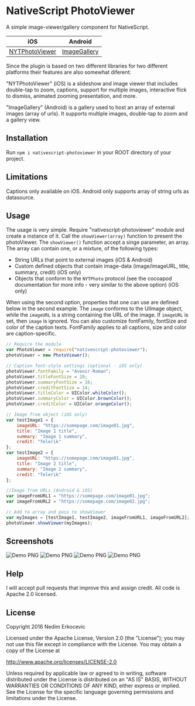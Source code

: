 # NativeScript PhotoViewer
A simple image-viewer/gallery component for NativeScript. 

iOS | Android
--- | --- 
[NYTPhotoViewer](http://cocoadocs.org/docsets/NYTPhotoViewer/1.1.0/index.html) | [ImageGallery](https://github.com/lawloretienne/ImageGallery/)


Since the plugin is based on two different libraries for two different platforms their features are also somewhat diferent:

"NYTPhotoViewer" (iOS) is a slideshow and image viewer that includes double-tap to zoom, captions, support for multiple images, interactive flick to dismiss, animated zooming presentation, and more.

"ImageGallery" (Android) is a gallery used to host an array of external images (array of urls). It supports multiple images, double-tap to zoom and a gallery view. 

## Installation
Run  ```npm i nativescript-photoviewer``` in your ROOT directory of your project.

## Limitations
Captions only available on iOS. Android only supports array of string urls as datasource. 

## Usage
The usage is very simple. Require "nativescript-photoviewer" module and create a instance of it. Call the ```showViewer(array)``` function to present the photoViewer. 
The ```showViewer()``` function accept a singe parameter, an array. The array can contain one, or a mixture, of the following types:
- String URLs that point to external images (iOS & Android)
- Custom defined objects that contain image-data (image/imageURL, title, summary, credit) (iOS only)
- Objects that conform to the ```NYTPhoto``` protocol (see the cocoapod documentation for more info - very similar to the above option) (iOS only)

When using the second option, properties that one can use are defined below in the second example. The ```image``` conforms to the UIImage object, while the ```imageURL``` is a string containing the URL of the image.
If ```imageURL``` is set, then ```image``` is ignored. You can also customize fontFamily, fontSize and color of the caption texts. FontFamily applies to all captions, size and color are caption-specific.  

```js
// Require the module
var PhotoViewer = require("nativescript-photoviewer");
photoViewer = new PhotoViewer();

// Caption font-style settings (optional - iOS only)
photoViewer.fontFamily = "Avenir-Roman";
photoViewer.titleFontSize = 20;
photoViewer.summaryFontSize = 16;
photoViewer.creditFontSize = 14;
photoViewer.titleColor = UIColor.whiteColor();
photoViewer.summaryColor = UIColor.brownColor();
photoViewer.creditColor = UIColor.orangeColor();

// Image from object (iOS only)
var testImage1 = {
    imageURL: "https://somepage.com/image01.jpg",
    title: "Image 1 title",
    summary: "Image 1 summary",
    credit: "Telerik"
};
var testImage2 = {
    imageURL: "https://somepage.com/image01.jpg",
    title: "Image 2 title",
    summary: "Image 2 summary",
    credit: "Telerik"
};

//Image from URLs (Android & iOS)
var imageFromURL1 = "https://somepage.com/image01.jpg";
var imageFromURL2 = "https://somepage.com/image02.jpg";

// Add to array and pass to showViewer
var myImages = [testImage1, testImage2, imageFromURL1, imageFromURL2];
photoViewer.showViewer(myImages);
```

## Screenshots
![Demo PNG](ns-nytphoto-1.png) ![Demo PNG](ns-nytphoto-2.png)
![Demo PNG](photoview-android-1.png) ![Demo PNG](photoview-android-2.png)

## Help
I will accept pull requests that improve this and assign credit. 
All code is Apache 2.0 licensed.

## License
Copyright 2016 Nedim Erkocevic

Licensed under the Apache License, Version 2.0 (the "License");
you may not use this file except in compliance with the License.
You may obtain a copy of the License at

   http://www.apache.org/licenses/LICENSE-2.0

Unless required by applicable law or agreed to in writing, software
distributed under the License is distributed on an "AS IS" BASIS,
WITHOUT WARRANTIES OR CONDITIONS OF ANY KIND, either express or implied.
See the License for the specific language governing permissions and
limitations under the License.